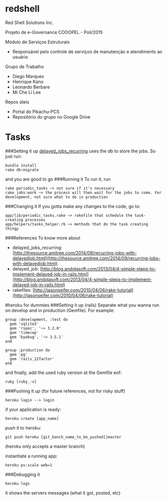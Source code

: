 # redshell

Red Shell Solutions Inc.

Projeto de e-Governance COOOPEL - Poli/2015

Módulo de Serviços Estruturais
  - Responsável pelo controle de serviços de manutenção e atendimento ao usuário

Grupo de Trabalho
  - Diego Marques
  - Henrique Kano
  - Leonardo Berbare
  - Mi Che Li Lee

Repos úteis
  - Portal do Pikachu-PCS
  - Repositório do grupo no Google Drive

# Tasks
###Setting it up
[delayed_jobs_recurring](https://github.com/amitree/delayed_job_recurring) uses the db to store the jobs. So just run:
```
bundle install
rake db:migrate
```

and you are good to go
###Running it
To run it, run
```
rake periodic_tasks ~> not sure if it's necessary
rake jobs:work ~> the process will then wait for the jobs to come. For development, not sure what to do in production
```
###Changing it
If you gotta make any changes to the code, go to:
```
app/lib/periodic_tasks.rake ~> rakefile that schedule the task-creating processes
app/helpers/tasks_helper.rb ~> methods that do the task creating thingy
```
###References
To know more about
+ delayed_jobs_recurring: [http://thesource.amitree.com/2014/09/recurring-jobs-with-delayedjob.html](http://thesource.amitree.com/2014/09/recurring-jobs-with-delayedjob.html)
+ delayed_job: [http://blog.andolasoft.com/2013/04/4-simple-steps-to-implement-delayed-job-in-rails.html](http://blog.andolasoft.com/2013/04/4-simple-steps-to-implement-delayed-job-in-rails.html)
+ rakefiles: [http://jasonseifer.com/2010/04/06/rake-tutorial](http://jasonseifer.com/2010/04/06/rake-tutorial) 

#heroku for dummies
###Setting it up (rails)
Separate what you wanna run on develop and in production (Gemfile). For example:
```
group :development, :test do
  gem 'sqlite3'
  gem 'rspec', '~> 3.2.0'
  gem 'timecop'
  gem 'byebug', '~> 3.5.1'
end

group :production do
  gem 'pg'
  gem 'rails_12factor'
end
```

and finally, add the used ruby version at the Gemfile eof:
```
ruby [ruby_-v]
```

###Pushing it up (for future references, not for risky stuff)
```
heroku login --> login
```

if your application is ready:
```
heroku create [app_name]
```

push it to heroku:
```
git push heroku [git_banch_name_to_be_pushed]|master
```
(heroku only accepts a master branch)

instantiate a running app:
```
heroku ps:scale web=1
```
###Debugging it
```
heroku logs
```
it shows the servers messages (what it got, posted, etc)
